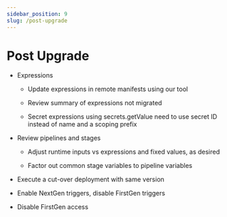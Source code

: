 ```yaml
---
sidebar_position: 9
slug: /post-upgrade
---
```


# Post Upgrade

- Expressions

  - Update expressions in remote manifests using our tool

  - Review summary of expressions not migrated

  - Secret expressions using secrets.getValue need to use secret ID instead of name and a scoping prefix

- Review pipelines and stages

  - Adjust runtime inputs vs expressions and fixed values, as desired

  - Factor out common stage variables to pipeline variables

- Execute a cut-over deployment with same version

- Enable NextGen triggers, disable FirstGen triggers

- Disable FirstGen access